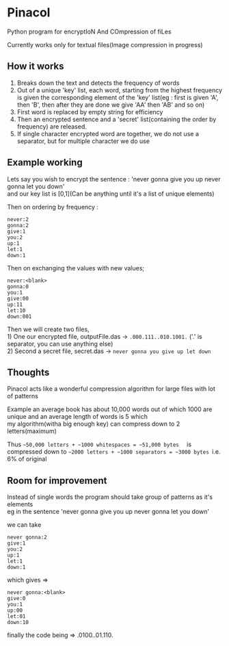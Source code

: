 # Pinacol
Python program for encryptIoN And COmpression of fiLes

Currently works only for textual files(Image compression in progress)

## How it works
  1) Breaks down the text and detects the frequency of words  
  2) Out of a unique 'key' list, each word, starting from the highest frequency is given the corresponding element of the 'key' list(eg : first is given 'A', then 'B', then after they are done we give 'AA' then 'AB' and so on)  
  3) First word is replaced by empty string for efficiency  
  4) Then an encrypted sentence and a 'secret' list(containing the order by frequency) are released.  
  5) If single character encrypted word are together, we do not use a separator, but for multiple character we do use  

## Example working
 Lets say you wish to encrypt the sentence : 'never gonna give you up never gonna let you down'  
 and our key list is [0,1](Can be anything until it's a list of unique elements)  
 
 Then on ordering by frequency : 
 ```
never:2
gonna:2
give:1
you:2   
up:1   
let:1   
down:1
```
 Then on exchanging the values with new values;  
 ```
never:<blank>   
gonna:0  
you:1  
give:00  
up:11  
let:10  
down:001  		    
```
Then we will create two files,  
	1) One our encrypted file, outputFile.das -> ```.000.111..010.1001.``` ('.' is separator, you can use anything else)  
	2) Second a secret file, secret.das -> ```never gonna you give up let down``` 

## Thoughts 
Pinacol acts like a wonderful compression algorithm for large files with lot of patterns  

Example an average book has about 10,000 words out of which 1000 are unique and an average length of words is 5 which   
my algorithm(witha big enough key) can compress down to 2 letters(maximum)  

Thus ```~50,000 letters + ~1000 whitespaces = ~51,000 bytes  ```
is compressed down to ```~2000 letters + ~1000 separators = ~3000 bytes ```i.e. 6% of original  

## Room for improvement
Instead of single words the program should take group of patterns as it's elements  
eg in the sentence 'never gonna give you up never gonna let you down'  

we can take  
 ```
never gonna:2   
give:1  
you:2   
up:1   
let:1   
down:1  
```
which gives =>   
 ```
never gonna:<blank>   
give:0  
you:1   
up:00   
let:01   
down:10  
```  
finally the code being => .0100..01.110.
